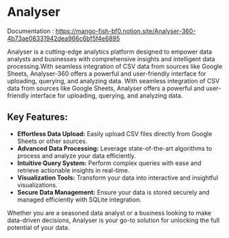 # Analyser

Documentation : https://mango-fish-bf0.notion.site/Analyser-360-4b73ae08331942dea966c6bf5f4e6895

Analyser is a cutting-edge analytics platform designed to empower data analysts and businesses with comprehensive insights and intelligent data processing.With seamless integration of CSV data from sources like Google Sheets, Analyser-360 offers a powerful and user-friendly interface for uploading, querying, and analyzing data.
With seamless integration of CSV data from sources like Google Sheets, Analyser offers a powerful and user-friendly interface for uploading, querying, and analyzing data.

## Key Features:
- **Effortless Data Upload:** Easily upload CSV files directly from Google Sheets or other sources.
- **Advanced Data Processing:** Leverage state-of-the-art algorithms to process and analyze your data efficiently.
- **Intuitive Query System:** Perform complex queries with ease and retrieve actionable insights in real-time.
- **Visualization Tools:** Transform your data into interactive and insightful visualizations.
- **Secure Data Management:** Ensure your data is stored securely and managed efficiently with SQLite integration.

Whether you are a seasoned data analyst or a business looking to make data-driven decisions, Analyser is your go-to solution for unlocking the full potential of your data.
